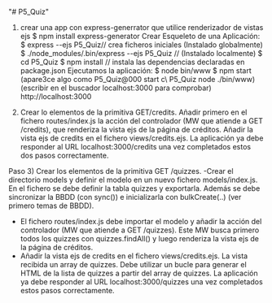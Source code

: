 "# P5_Quiz" 
1) crear una app con express-generrator que utilice renderizador de vistas ejs
$ npm install express-generator 
Crear Esqueleto de una Aplicación:
$ express --ejs P5_Quiz// crea ficheros iniciales (Instalado globalmente)
$ ./node_modules/.bin/express --ejs P5_Quiz // (Instalado localmente)
$ cd P5_Quiz
$ npm install // instala las dependencias declaradas en package.json
Ejecutamos la aplicación:
$ node bin/www
$ npm start (apare3ce algo como P5_Quiz@000 start c\ P5_Quiz node ./bin/www) (escribir en el buscador localhost:3000 para comprobar)
http://localhost:3000

2) Crear lo elementos de la primitiva GET/credits.  Añadir primero en el fichero routes/index.js la acción del controlador (MW que atiende a GET /credits), que renderiza la vista ejs de la página de créditos. Añadir la vista ejs de credits en el fichero views/credits.ejs. La aplicación ya debe responder al URL localhost:3000/credits una vez completados estos dos pasos correctamente.

Paso 3) Crear los elementos de la primitiva GET /quizzes.
-Crear el directorio models y definir el modelo en un nuevo fichero models/index.js. En el
fichero se debe definir la tabla quizzes y exportarla. Además se debe sincronizar la BBDD (con
sync()) e inicializarla con bulkCreate(..) (ver primero temas de BBDD).
- El fichero routes/index.js debe importar el modelo y añadir la acción del controlador (MW
que atiende a GET /quizzes). Este MW busca primero todos los quizzes con quizzes.findAll() y
luego renderiza la vista ejs de la página de créditos.
- Añadir la vista ejs de credits en el fichero views/credits.ejs. La vista recibida un array de
quizzes. Debe utilizar un bucle para generar el HTML de la lista de quizzes a partir del array de
quizzes.
La aplicación ya debe responder al URL localhost:3000/quizzes una vez completados estos pasos
correctamente.
